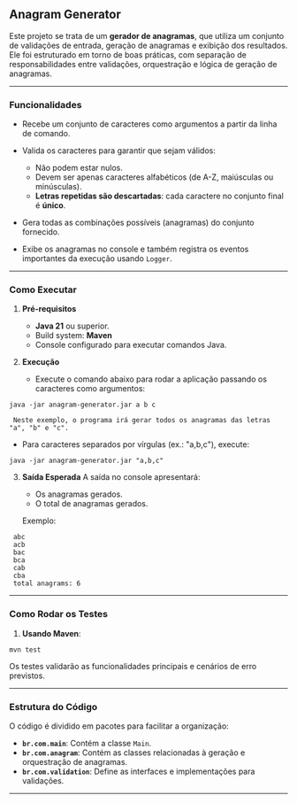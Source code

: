 ## **Anagram Generator**

Este projeto se trata de um **gerador de anagramas**, que utiliza um conjunto de validações de entrada, geração de anagramas e exibição dos resultados. Ele foi estruturado em torno de boas práticas, com separação de responsabilidades entre validações, orquestração e lógica de geração de anagramas.

---

### **Funcionalidades**
- Recebe um conjunto de caracteres como argumentos a partir da linha de comando.
- Valida os caracteres para garantir que sejam válidos:
    - Não podem estar nulos.
    - Devem ser apenas caracteres alfabéticos (de A-Z, maiúsculas ou minúsculas).
    - **Letras repetidas são descartadas**: cada caractere no conjunto final é **único**.

- Gera todas as combinações possíveis (anagramas) do conjunto fornecido.
- Exibe os anagramas no console e também registra os eventos importantes da execução usando `Logger`.

---

### **Como Executar**

1. **Pré-requisitos**
    - **Java 21** ou superior.
    - Build system: **Maven**
    - Console configurado para executar comandos Java.

2. **Execução**
    - Execute o comando abaixo para rodar a aplicação passando os caracteres como argumentos:

```shell script
java -jar anagram-generator.jar a b c
```

     Neste exemplo, o programa irá gerar todos os anagramas das letras "a", "b" e "c".

- Para caracteres separados por vírgulas (ex.: "a,b,c"), execute:

```shell script
java -jar anagram-generator.jar "a,b,c"
```

3. **Saída Esperada**
   A saída no console apresentará:
    - Os anagramas gerados.
    - O total de anagramas gerados.

   Exemplo:
```
 abc
 acb
 bac
 bca
 cab
 cba
 total anagrams: 6
```

---

### **Como Rodar os Testes**

1. **Usando Maven**:
```shell script
mvn test
```


Os testes validarão as funcionalidades principais e cenários de erro previstos.

---

### **Estrutura do Código**
O código é dividido em pacotes para facilitar a organização:
- **`br.com.main`**: Contém a classe `Main`.
- **`br.com.anagram`**: Contém as classes relacionadas à geração e orquestração de anagramas.
- **`br.com.validation`**: Define as interfaces e implementações para validações.

---
